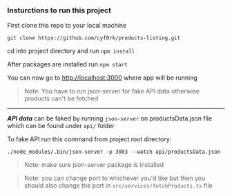 ### Insturctions to run this project

First clone this repo to your local machine

```git clone https://github.com/cyf0rk/products-listing.git```

cd into project directory and run `npm install`

After packages are installed run `npm start`

You can now go to [http://localhost:3000](http://localhost:3000) where app will be running

> Note: You have to run json-server for fake API data otherwise products can't be fetched

----

***API data*** can be faked by running `json-server` on productsData.json file which can be found under `api/` folder

To fake API run this command from project root directory:

```./node_modules/.bin/json-server -p 3003 --watch api/productsData.json```

> Note: make sure json-server package is installed

> Note: you can change port to whichever you'd like but then you should also change the port in `src/services/fetchProducts.ts` file